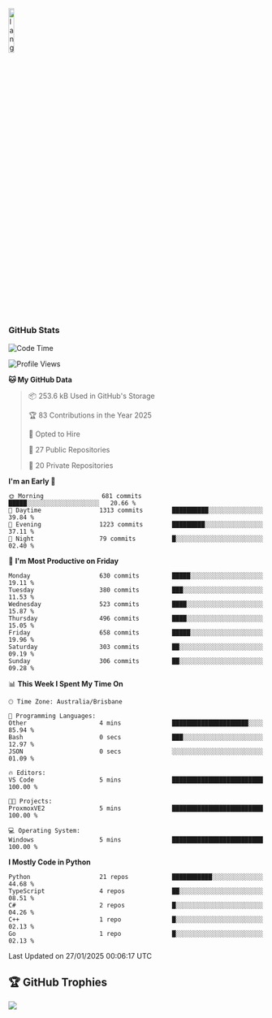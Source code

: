 <p align="left"><img width=15%" src="https://github.com/alansmathew/alansmathew/raw/master/lang.gif" alt="lang image here" /></p>

# <h3 align="left">GitHub Stats</h3>

<!--START_SECTION:waka-->
![Code Time](http://img.shields.io/badge/Code%20Time-555%20hrs%2012%20mins-blue)

![Profile Views](http://img.shields.io/badge/Profile%20Views-6-blue)

**🐱 My GitHub Data** 

> 📦 253.6 kB Used in GitHub's Storage 
 > 
> 🏆 83 Contributions in the Year 2025
 > 
> 💼 Opted to Hire
 > 
> 📜 27 Public Repositories 
 > 
> 🔑 20 Private Repositories 
 > 
**I'm an Early 🐤** 

```text
🌞 Morning                681 commits         █████░░░░░░░░░░░░░░░░░░░░   20.66 % 
🌆 Daytime                1313 commits        ██████████░░░░░░░░░░░░░░░   39.84 % 
🌃 Evening                1223 commits        █████████░░░░░░░░░░░░░░░░   37.11 % 
🌙 Night                  79 commits          █░░░░░░░░░░░░░░░░░░░░░░░░   02.40 % 
```
📅 **I'm Most Productive on Friday** 

```text
Monday                   630 commits         █████░░░░░░░░░░░░░░░░░░░░   19.11 % 
Tuesday                  380 commits         ███░░░░░░░░░░░░░░░░░░░░░░   11.53 % 
Wednesday                523 commits         ████░░░░░░░░░░░░░░░░░░░░░   15.87 % 
Thursday                 496 commits         ████░░░░░░░░░░░░░░░░░░░░░   15.05 % 
Friday                   658 commits         █████░░░░░░░░░░░░░░░░░░░░   19.96 % 
Saturday                 303 commits         ██░░░░░░░░░░░░░░░░░░░░░░░   09.19 % 
Sunday                   306 commits         ██░░░░░░░░░░░░░░░░░░░░░░░   09.28 % 
```


📊 **This Week I Spent My Time On** 

```text
🕑︎ Time Zone: Australia/Brisbane

💬 Programming Languages: 
Other                    4 mins              █████████████████████░░░░   85.94 % 
Bash                     0 secs              ███░░░░░░░░░░░░░░░░░░░░░░   12.97 % 
JSON                     0 secs              ░░░░░░░░░░░░░░░░░░░░░░░░░   01.09 % 

🔥 Editors: 
VS Code                  5 mins              █████████████████████████   100.00 % 

🐱‍💻 Projects: 
ProxmoxVE2               5 mins              █████████████████████████   100.00 % 

💻 Operating System: 
Windows                  5 mins              █████████████████████████   100.00 % 
```

**I Mostly Code in Python** 

```text
Python                   21 repos            ███████████░░░░░░░░░░░░░░   44.68 % 
TypeScript               4 repos             ██░░░░░░░░░░░░░░░░░░░░░░░   08.51 % 
C#                       2 repos             █░░░░░░░░░░░░░░░░░░░░░░░░   04.26 % 
C++                      1 repo              █░░░░░░░░░░░░░░░░░░░░░░░░   02.13 % 
Go                       1 repo              █░░░░░░░░░░░░░░░░░░░░░░░░   02.13 % 
```




 Last Updated on 27/01/2025 00:06:17 UTC
<!--END_SECTION:waka-->

## 🏆 GitHub Trophies

![](https://github-profile-trophy.vercel.app/?username=samh06&theme=discord&no-frame=true&no-bg=false&margin-w=4)
